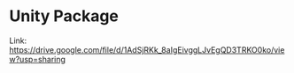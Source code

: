 # Unity Package

Link: https://drive.google.com/file/d/1AdSjRKk_8aIgEivggLJvEgQD3TRKO0ko/view?usp=sharing
